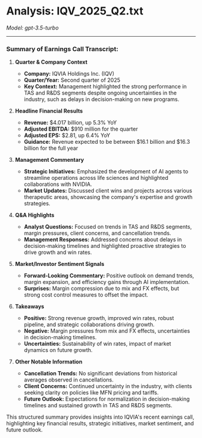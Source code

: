 # Analysis: IQV_2025_Q2.txt

*Model: gpt-3.5-turbo*

---

### Summary of Earnings Call Transcript:

1. **Quarter & Company Context**
   - **Company:** IQVIA Holdings Inc. (IQV)
   - **Quarter/Year:** Second quarter of 2025
   - **Key Context:** Management highlighted the strong performance in TAS and R&DS segments despite ongoing uncertainties in the industry, such as delays in decision-making on new programs.

2. **Headline Financial Results**
   - **Revenue:** $4.017 billion, up 5.3% YoY
   - **Adjusted EBITDA:** $910 million for the quarter
   - **Adjusted EPS:** $2.81, up 6.4% YoY
   - **Guidance:** Revenue expected to be between $16.1 billion and $16.3 billion for the full year

3. **Management Commentary**
   - **Strategic Initiatives:** Emphasized the development of AI agents to streamline operations across life sciences and highlighted collaborations with NVIDIA.
   - **Market Updates:** Discussed client wins and projects across various therapeutic areas, showcasing the company's expertise and growth strategies.

4. **Q&A Highlights**
   - **Analyst Questions:** Focused on trends in TAS and R&DS segments, margin pressures, client concerns, and cancellation trends.
   - **Management Responses:** Addressed concerns about delays in decision-making timelines and highlighted proactive strategies to drive growth and win rates.

5. **Market/Investor Sentiment Signals**
   - **Forward-Looking Commentary:** Positive outlook on demand trends, margin expansion, and efficiency gains through AI implementation.
   - **Surprises:** Margin compression due to mix and FX effects, but strong cost control measures to offset the impact.

6. **Takeaways**
   - **Positive:** Strong revenue growth, improved win rates, robust pipeline, and strategic collaborations driving growth.
   - **Negative:** Margin pressures from mix and FX effects, uncertainties in decision-making timelines.
   - **Uncertainties:** Sustainability of win rates, impact of market dynamics on future growth.

7. **Other Notable Information**
   - **Cancellation Trends:** No significant deviations from historical averages observed in cancellations.
   - **Client Concerns:** Continued uncertainty in the industry, with clients seeking clarity on policies like MFN pricing and tariffs.
   - **Future Outlook:** Expectations for normalization in decision-making timelines and sustained growth in TAS and R&DS segments.

This structured summary provides insights into IQVIA's recent earnings call, highlighting key financial results, strategic initiatives, market sentiment, and future outlook.
